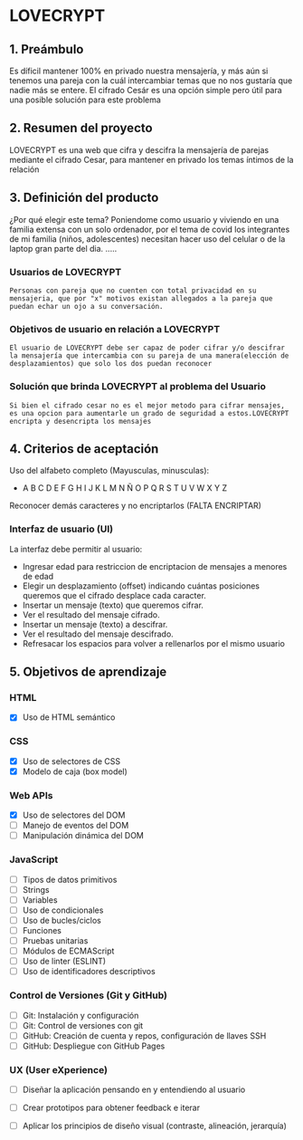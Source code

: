 # LOVECRYPT
## 1. Preámbulo
Es díficil mantener 100% en privado nuestra mensajería, y más aún si tenemos una pareja con la cuál intercambiar temas que no nos gustaría que nadie más se entere. El cifrado Cesár es una opción simple pero útil para una posible solución para este problema

## 2. Resumen del proyecto
LOVECRYPT es una web que cifra y descifra la mensajería de parejas mediante el cifrado Cesar, para mantener en privado los temas íntimos de la relación

## 3. Definición del producto
¿Por qué elegir este tema?
Poniendome como usuario y viviendo en una familia extensa con un solo ordenador, por el tema de covid los integrantes de mi familia (niños, adolescentes) necesitan hacer uso del celular o de la laptop gran parte del dia. .....

### Usuarios de LOVECRYPT
    Personas con pareja que no cuenten con total privacidad en su mensajeria, que por "x" motivos existan allegados a la pareja que puedan echar un ojo a su conversación.

### Objetivos de usuario en relación a LOVECRYPT
    El usuario de LOVECRYPT debe ser capaz de poder cifrar y/o descifrar la mensajería que intercambia con su pareja de una manera(elección de desplazamientos) que solo los dos puedan reconocer

### Solución que brinda LOVECRYPT al problema del Usuario
    Si bien el cifrado cesar no es el mejor metodo para cifrar mensajes, es una opcion para aumentarle un grado de seguridad a estos.LOVECRYPT encripta y desencripta los mensajes

## 4. Criterios de aceptación

Uso del alfabeto completo (Mayusculas, minusculas):

* A B C D E F G H I J K L M N Ñ O P Q R S T U V W X Y Z

Reconocer demás caracteres y no encriptarlos (FALTA ENCRIPTAR)

### Interfaz de usuario (UI)

La interfaz debe permitir al usuario:
* Ingresar edad para restriccion de encriptacion de mensajes a menores de edad
* Elegir un desplazamiento (offset) indicando cuántas posiciones queremos que
  el cifrado desplace cada caracter.
* Insertar un mensaje (texto) que queremos cifrar.
* Ver el resultado del mensaje cifrado.
* Insertar un mensaje (texto) a descifrar.
* Ver el resultado del mensaje descifrado.
* Refresacar los espacios para volver a rellenarlos por el mismo usuario

## 5. Objetivos de aprendizaje
### HTML
- [x] Uso de HTML semántico

### CSS
- [x] Uso de selectores de CSS
- [x] Modelo de caja (box model)

### Web APIs
- [x] Uso de selectores del DOM
- [ ] Manejo de eventos del DOM
- [ ] Manipulación dinámica del DOM

### JavaScript
- [ ] Tipos de datos primitivos
- [ ] Strings
- [ ] Variables
- [ ] Uso de condicionales
- [ ] Uso de bucles/ciclos
- [ ] Funciones
- [ ] Pruebas unitarias
- [ ] Módulos de ECMAScript
- [ ] Uso de linter (ESLINT)
- [ ] Uso de identificadores descriptivos

### Control de Versiones (Git y GitHub)
- [ ] Git: Instalación y configuración
- [ ] Git: Control de versiones con git
- [ ] GitHub: Creación de cuenta y repos, configuración de llaves SSH
- [ ] GitHub: Despliegue con GitHub Pages

### UX (User eXperience)
- [ ] Diseñar la aplicación pensando en y entendiendo al usuario
- [ ] Crear prototipos para obtener feedback e iterar
- [ ] Aplicar los principios de diseño visual (contraste, alineación, jerarquía)


